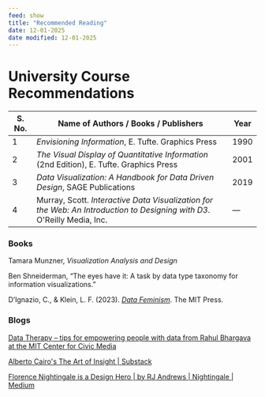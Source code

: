 ```yaml
---
feed: show
title: "Recommended Reading"
date: 12-01-2025
date modified: 12-01-2025
---
```

# University Course Recommendations

| **S. No.** | **Name of Authors / Books / Publishers**                                                                                | **Year** |
| ---------- | ----------------------------------------------------------------------------------------------------------------------- | -------- |
| 1          | *Envisioning Information*, E. Tufte. Graphics Press                                                                     | 1990     |
| 2          | *The Visual Display of Quantitative Information* (2nd Edition), E. Tufte. Graphics Press                                | 2001     |
| 3          | *Data Visualization: A Handbook for Data Driven Design*, SAGE Publications                                              | 2019     |
| 4          | Murray, Scott. *Interactive Data Visualization for the Web: An Introduction to Designing with D3*. O'Reilly Media, Inc. | —        |

### Books

Tamara Munzner, _Visualization Analysis and Design_

Ben Shneiderman, “The eyes have it: A task by data type taxonomy for information visualizations.”

D’Ignazio, C., & Klein, L. F. (2023). _[Data Feminism](https://data-feminism.mitpress.mit.edu/)_. The MIT Press.



### Blogs

[Data Therapy – tips for empowering people with data from Rahul Bhargava at the MIT Center for Civic Media](https://datatherapy.org/)

[Alberto Cairo's The Art of Insight \| Substack](https://theartofinsight.substack.com/)


[Florence Nightingale is a Design Hero \| by RJ Andrews \| Nightingale \| Medium](https://medium.com/nightingale/florence-nightingale-is-a-design-hero-8bf6e5f2147)